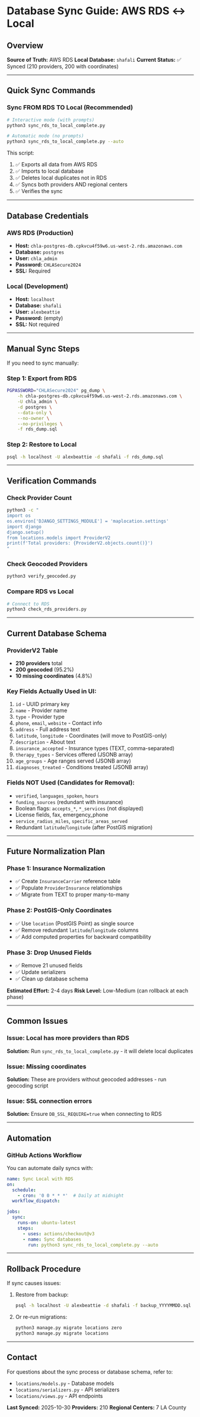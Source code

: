 # Database Sync Guide: AWS RDS ↔ Local

## Overview

**Source of Truth:** AWS RDS
**Local Database:** `shafali`
**Current Status:** ✅ Synced (210 providers, 200 with coordinates)

---

## Quick Sync Commands

### Sync FROM RDS TO Local (Recommended)

```bash
# Interactive mode (with prompts)
python3 sync_rds_to_local_complete.py

# Automatic mode (no prompts)
python3 sync_rds_to_local_complete.py --auto
```

This script:
1. ✅ Exports all data from AWS RDS
2. ✅ Imports to local database
3. ✅ Deletes local duplicates not in RDS
4. ✅ Syncs both providers AND regional centers
5. ✅ Verifies the sync

---

## Database Credentials

### AWS RDS (Production)
- **Host:** `chla-postgres-db.cpkvcu4f59w6.us-west-2.rds.amazonaws.com`
- **Database:** `postgres`
- **User:** `chla_admin`
- **Password:** `CHLASecure2024`
- **SSL:** Required

### Local (Development)
- **Host:** `localhost`
- **Database:** `shafali`
- **User:** `alexbeattie`
- **Password:** (empty)
- **SSL:** Not required

---

## Manual Sync Steps

If you need to sync manually:

### Step 1: Export from RDS

```bash
PGPASSWORD="CHLASecure2024" pg_dump \
    -h chla-postgres-db.cpkvcu4f59w6.us-west-2.rds.amazonaws.com \
    -U chla_admin \
    -d postgres \
    --data-only \
    --no-owner \
    --no-privileges \
    -f rds_dump.sql
```

### Step 2: Restore to Local

```bash
psql -h localhost -U alexbeattie -d shafali -f rds_dump.sql
```

---

## Verification Commands

### Check Provider Count

```bash
python3 -c "
import os
os.environ['DJANGO_SETTINGS_MODULE'] = 'maplocation.settings'
import django
django.setup()
from locations.models import ProviderV2
print(f'Total providers: {ProviderV2.objects.count()}')
"
```

### Check Geocoded Providers

```bash
python3 verify_geocoded.py
```

### Compare RDS vs Local

```python
# Connect to RDS
python3 check_rds_providers.py
```

---

## Current Database Schema

### ProviderV2 Table
- **210 providers** total
- **200 geocoded** (95.2%)
- **10 missing coordinates** (4.8%)

### Key Fields Actually Used in UI:
1. `id` - UUID primary key
2. `name` - Provider name
3. `type` - Provider type
4. `phone`, `email`, `website` - Contact info
5. `address` - Full address text
6. `latitude`, `longitude` - Coordinates (will move to PostGIS-only)
7. `description` - About text
8. `insurance_accepted` - Insurance types (TEXT, comma-separated)
9. `therapy_types` - Services offered (JSONB array)
10. `age_groups` - Age ranges served (JSONB array)
11. `diagnoses_treated` - Conditions treated (JSONB array)

### Fields NOT Used (Candidates for Removal):
- `verified`, `languages_spoken`, `hours`
- `funding_sources` (redundant with insurance)
- Boolean flags: `accepts_*`, `*_services` (not displayed)
- License fields, fax, emergency_phone
- `service_radius_miles`, `specific_areas_served`
- Redundant `latitude`/`longitude` (after PostGIS migration)

---

## Future Normalization Plan

### Phase 1: Insurance Normalization
- ✅ Create `InsuranceCarrier` reference table
- ✅ Populate `ProviderInsurance` relationships
- ✅ Migrate from TEXT to proper many-to-many

### Phase 2: PostGIS-Only Coordinates
- ✅ Use `location` (PostGIS Point) as single source
- ✅ Remove redundant `latitude`/`longitude` columns
- ✅ Add computed properties for backward compatibility

### Phase 3: Drop Unused Fields
- ✅ Remove 21 unused fields
- ✅ Update serializers
- ✅ Clean up database schema

**Estimated Effort:** 2-4 days
**Risk Level:** Low-Medium (can rollback at each phase)

---

## Common Issues

### Issue: Local has more providers than RDS
**Solution:** Run `sync_rds_to_local_complete.py` - it will delete local duplicates

### Issue: Missing coordinates
**Solution:** These are providers without geocoded addresses - run geocoding script

### Issue: SSL connection errors
**Solution:** Ensure `DB_SSL_REQUIRE=true` when connecting to RDS

---

## Automation

### GitHub Actions Workflow
You can automate daily syncs with:

```yaml
name: Sync Local with RDS
on:
  schedule:
    - cron: '0 0 * * *'  # Daily at midnight
  workflow_dispatch:

jobs:
  sync:
    runs-on: ubuntu-latest
    steps:
      - uses: actions/checkout@v3
      - name: Sync databases
        run: python3 sync_rds_to_local_complete.py --auto
```

---

## Rollback Procedure

If sync causes issues:

1. Restore from backup:
   ```bash
   psql -h localhost -U alexbeattie -d shafali -f backup_YYYYMMDD.sql
   ```

2. Or re-run migrations:
   ```bash
   python3 manage.py migrate locations zero
   python3 manage.py migrate locations
   ```

---

## Contact

For questions about the sync process or database schema, refer to:
- `locations/models.py` - Database models
- `locations/serializers.py` - API serializers
- `locations/views.py` - API endpoints

**Last Synced:** 2025-10-30
**Providers:** 210
**Regional Centers:** 7 LA County
